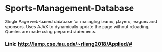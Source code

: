 # Sports-Management-Database
Single Page web-based database for managing teams, players, leagues and sponsors. Uses AJAX to dynamically update the page without reloading. Queries are made using prepared statements.
### Link: http://lamp.cse.fau.edu/~rliang2018/Applied/#
